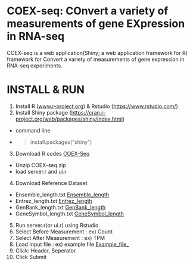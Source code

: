 # COEX-seq: COnvert a variety of measurements of gene EXpression in RNA-seq

COEX-seq is a web application(Shiny; a web application framework for R) framework for Convert a variety of measurements of gene expression in RNA-seq experiments. 


# INSTALL & RUN

1. Install R (www.r-project.org) & Rstudio (https://www.rstudio.com/)
2. Install Shiny package (https://cran.r-project.org/web/packages/shiny/index.html)
  - command line  
  - > install.packages("shiny") 
3. Download R codes [COEX-Seq](https://github.com/NIHxAI/COEX-Seq/tree/main/Data/COEX-seq.zip)
  - Unzip COEX-seq.zip
  - load server.r and ui.r
4. Download Reference Dataset 
  - Ensemble_length.txt [Ensemble_length](https://github.com/NIHxAI/COEX-Seq/Data/Ensemble_length.txt) 
  - Entrez_length.txt [Entrez_length](https://github.com/NIHxAI/COEX-Seq/Data/Entrez_length.txt)
  - GenBank_length.txt [GenBank_length](https://github.com/NIHxAI/COEX-Seq/Data/GenBank_length.txt)
  - GeneSymbol_length.txt [GeneSymbol_length](https://github.com/NIHxAI/COEX-Seq/Data/GeneSymbol_length.txt)
5. Run server.r(or ui.r) using Rstudio
6. Select Before Measurement : ex) Count
7. Select After Measurement : ex) TPM
8. Load Input file : ex) example file [Example_file_](https://github.com/NIHxAI/COEX-Seq/Data/RNAseq_readcount.txt)
9. Click: Header, Seperator
10. Click Submit




